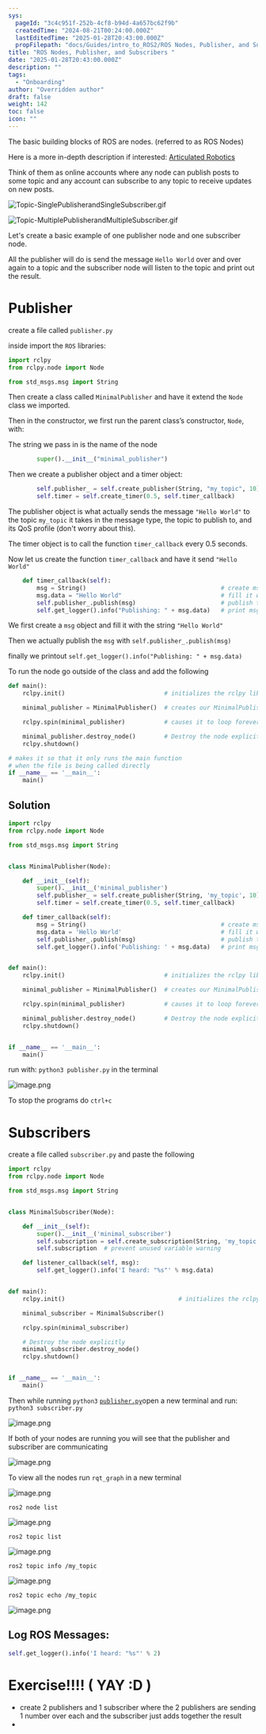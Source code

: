 ```yaml
---
sys:
  pageId: "3c4c951f-252b-4cf8-b94d-4a657bc62f9b"
  createdTime: "2024-08-21T00:24:00.000Z"
  lastEditedTime: "2025-01-28T20:43:00.000Z"
  propFilepath: "docs/Guides/intro_to_ROS2/ROS Nodes, Publisher, and Subscribers .md"
title: "ROS Nodes, Publisher, and Subscribers "
date: "2025-01-28T20:43:00.000Z"
description: ""
tags:
  - "Onboarding"
author: "Overridden author"
draft: false
weight: 142
toc: false
icon: ""
---
```


The basic building blocks of ROS are nodes. (referred to as ROS Nodes)

Here is a more in-depth description if interested: [Articulated Robotics](https://articulatedrobotics.xyz/tutorials/ready-for-ros/ros-overview#2-nodes)

Think of them as online accounts where any node can publish posts to some topic and any account can subscribe to any topic to receive updates on new posts.

![Topic-SinglePublisherandSingleSubscriber.gif](https://docs.ros.org/en/humble/_images/Topic-SinglePublisherandSingleSubscriber.gif)

![Topic-MultiplePublisherandMultipleSubscriber.gif](https://docs.ros.org/en/humble/_images/Topic-MultiplePublisherandMultipleSubscriber.gif)

Let's create a basic example of one publisher node and one subscriber node.

All the publisher will do is send the message `Hello World` over and over again to a topic and the subscriber node will listen to the topic and print out the result.

# Publisher

create a file called `publisher.py` 

inside import the `ROS` libraries:

```python
import rclpy
from rclpy.node import Node

from std_msgs.msg import String
```

Then create a class called `MinimalPublisher` and have it extend the `Node` class we imported.

Then in the constructor, we first run the parent class’s constructor, `Node`, with:

The string we pass in is the name of the node

```python
        super().__init__("minimal_publisher")
```

Then we create a publisher object and a timer object:

```python
        self.publisher_ = self.create_publisher(String, "my_topic", 10)
        self.timer = self.create_timer(0.5, self.timer_callback)
```

The publisher object is what actually sends the message `"Hello World"` to the topic `my_topic` it takes in the message type, the topic to publish to, and its QoS profile (don't worry about this).

The timer object is to call the function `timer_callback` every 0.5 seconds.

Now let us create the function `timer_callback` and have it send `"Hello World"`

```python
    def timer_callback(self):
        msg = String()                                      # create msg object
        msg.data = "Hello World"                            # fill it with data
        self.publisher_.publish(msg)                        # publish the message
        self.get_logger().info("Publishing: " + msg.data)   # print msg
```

We first create a `msg` object and fill it with the string `"Hello World"`

Then we actually publish the `msg` with `self.publisher_.publish(msg)`

finally we printout `self.get_logger().info("Publishing: " + msg.data)`

To run the node go outside of the class and add the following

```python
def main():
    rclpy.init()                            # initializes the rclpy library

    minimal_publisher = MinimalPublisher()  # creates our MinimalPublisher object

    rclpy.spin(minimal_publisher)           # causes it to loop forever

    minimal_publisher.destroy_node()        # Destroy the node explicitly
    rclpy.shutdown()

# makes it so that it only runs the main function
# when the file is being called directly
if __name__ == '__main__': 
    main()
```

## Solution

```python
import rclpy
from rclpy.node import Node

from std_msgs.msg import String


class MinimalPublisher(Node):

    def __init__(self):
        super().__init__('minimal_publisher')
        self.publisher_ = self.create_publisher(String, 'my_topic', 10)
        self.timer = self.create_timer(0.5, self.timer_callback)

    def timer_callback(self):
        msg = String()                                      # create msg object
        msg.data = 'Hello World'                            # fill it with data
        self.publisher_.publish(msg)                        # publish the message
        self.get_logger().info('Publishing: ' + msg.data)   # print msg


def main():
    rclpy.init()                            # initializes the rclpy library

    minimal_publisher = MinimalPublisher()  # creates our MinimalPublisher object

    rclpy.spin(minimal_publisher)           # causes it to loop forever

    minimal_publisher.destroy_node()        # Destroy the node explicitly
    rclpy.shutdown()


if __name__ == '__main__':
    main()
```

run with: `python3 publisher.py` in the terminal

![image.png](https://prod-files-secure.s3.us-west-2.amazonaws.com/d518164a-d88e-44d1-a4ee-3adb3bd8bce0/9214accb-ad5b-44f1-a31c-b3167c59138b/image.png?X-Amz-Algorithm=AWS4-HMAC-SHA256&X-Amz-Content-Sha256=UNSIGNED-PAYLOAD&X-Amz-Credential=ASIAZI2LB46622PCRDEB%2F20250308%2Fus-west-2%2Fs3%2Faws4_request&X-Amz-Date=20250308T190133Z&X-Amz-Expires=3600&X-Amz-Security-Token=IQoJb3JpZ2luX2VjEBoaCXVzLXdlc3QtMiJHMEUCIAgwe3h06h%2FLeLvrlCJsP1YB9ftIQhiqk5SiJc%2Fmmn0jAiEA8wAYs7N%2FN6TRr941Iutu0QMBDEB%2F%2Fkr%2FdsIekFa8aGsq%2FwMIYxAAGgw2Mzc0MjMxODM4MDUiDJzkVco6cyUZJj2PDSrcAz3Rsy%2BtP5QFwwmk3bWA%2F7nxexv%2Bwh3KFmnRd8HnnFvuaOEYQTA8ZJKjlVNy7R%2B%2FcwUQxBKsyD8DJVzKQWIy8Bu3POdR81jsi5JLgQLfJ5oB%2Fo0uKZnKe388FC05j13NWx%2Bxkz15jccORMW6EMWHWrrSscWLb9oUNc45F9J%2Bs6YI2SwyD1EKDRGXgw%2F5DxpPxnDnYL6qAPIwxREHWvxGxye1i19KeOtHPif6I9YfOtAFnExCrUo0kWkq0jrdU9HDErMKi%2FdUngiocvM%2Bka3RESGLyfQLSrE858fVpGQxd6WYYcLmGatnjrkqS8CgCJCU630eamJwbYXw2iBNV4WUzMHFuCOI1LQBhNkM2iil%2Fx6R2C4sCtkMIl46D6%2BN4DKpN8%2F3yitWQx4UPDQ%2BtJy1Sh35BGCyiWlKUKGKBZaxpVtWWj7C3BFDu4E1r7qdE1QcJGQmb9gVnArCR%2BC%2Bb59AckAPK3jpJ2zFCpFrq0Af8YjOTzJmeMCKo3282Y9hAtTWm1TfH%2FnOFEpodZM55G1mFadrZ4jHRdTL3aBy0U5xmQtoAXV9B65jYV9y6loDQBzE9ZZ2SUoePTSh9zIl4EpIieudzXOgd59nnJ35GZVrVjxI8o5abhOlqGTSzbaHMOmCsr4GOqUBYjhvvB%2FKhNr9P5%2BUQw8tx3esrkDCEDgYAzNPS1MkWHLY0VOdDtB9H0AanrGj8mcFlvY58VZIjpOY6tIFzWrii3fpgi7r4p1anRRl%2B58t3L99a8swCLiS9U%2BNBQzFYuv79sQ6G9v6l3eiH9%2BadDiwEHQKd9H2089tkiMBnFatKnhtSlStuYh153b2GdfPyjKvduqVTX0CsQfwCWmFZ16FxrbxZ1yz&X-Amz-Signature=6545e5fdde974a5677bea5eb0f16c3b67eee8cb726af017b4226b20ce1d19b2a&X-Amz-SignedHeaders=host&x-id=GetObject)

To stop the programs do `ctrl+c`

# Subscribers

create a file called `subscriber.py` and paste the following

```python
import rclpy
from rclpy.node import Node

from std_msgs.msg import String


class MinimalSubscriber(Node):

    def __init__(self):
        super().__init__('minimal_subscriber')
        self.subscription = self.create_subscription(String, 'my_topic', self.listener_callback, 10)
        self.subscription  # prevent unused variable warning

    def listener_callback(self, msg):
        self.get_logger().info('I heard: "%s"' % msg.data)


def main():
    rclpy.init()                                # initializes the rclpy library

    minimal_subscriber = MinimalSubscriber()

    rclpy.spin(minimal_subscriber)

    # Destroy the node explicitly
    minimal_subscriber.destroy_node()
    rclpy.shutdown()


if __name__ == '__main__':
    main()
```

Then while running `python3` [`publisher.py`](http://publisher.py/)open a new terminal and run: `python3 subscriber.py` 

![image.png](https://prod-files-secure.s3.us-west-2.amazonaws.com/d518164a-d88e-44d1-a4ee-3adb3bd8bce0/611fccf2-c738-4dbd-94e9-98f209092866/image.png?X-Amz-Algorithm=AWS4-HMAC-SHA256&X-Amz-Content-Sha256=UNSIGNED-PAYLOAD&X-Amz-Credential=ASIAZI2LB46622PCRDEB%2F20250308%2Fus-west-2%2Fs3%2Faws4_request&X-Amz-Date=20250308T190133Z&X-Amz-Expires=3600&X-Amz-Security-Token=IQoJb3JpZ2luX2VjEBoaCXVzLXdlc3QtMiJHMEUCIAgwe3h06h%2FLeLvrlCJsP1YB9ftIQhiqk5SiJc%2Fmmn0jAiEA8wAYs7N%2FN6TRr941Iutu0QMBDEB%2F%2Fkr%2FdsIekFa8aGsq%2FwMIYxAAGgw2Mzc0MjMxODM4MDUiDJzkVco6cyUZJj2PDSrcAz3Rsy%2BtP5QFwwmk3bWA%2F7nxexv%2Bwh3KFmnRd8HnnFvuaOEYQTA8ZJKjlVNy7R%2B%2FcwUQxBKsyD8DJVzKQWIy8Bu3POdR81jsi5JLgQLfJ5oB%2Fo0uKZnKe388FC05j13NWx%2Bxkz15jccORMW6EMWHWrrSscWLb9oUNc45F9J%2Bs6YI2SwyD1EKDRGXgw%2F5DxpPxnDnYL6qAPIwxREHWvxGxye1i19KeOtHPif6I9YfOtAFnExCrUo0kWkq0jrdU9HDErMKi%2FdUngiocvM%2Bka3RESGLyfQLSrE858fVpGQxd6WYYcLmGatnjrkqS8CgCJCU630eamJwbYXw2iBNV4WUzMHFuCOI1LQBhNkM2iil%2Fx6R2C4sCtkMIl46D6%2BN4DKpN8%2F3yitWQx4UPDQ%2BtJy1Sh35BGCyiWlKUKGKBZaxpVtWWj7C3BFDu4E1r7qdE1QcJGQmb9gVnArCR%2BC%2Bb59AckAPK3jpJ2zFCpFrq0Af8YjOTzJmeMCKo3282Y9hAtTWm1TfH%2FnOFEpodZM55G1mFadrZ4jHRdTL3aBy0U5xmQtoAXV9B65jYV9y6loDQBzE9ZZ2SUoePTSh9zIl4EpIieudzXOgd59nnJ35GZVrVjxI8o5abhOlqGTSzbaHMOmCsr4GOqUBYjhvvB%2FKhNr9P5%2BUQw8tx3esrkDCEDgYAzNPS1MkWHLY0VOdDtB9H0AanrGj8mcFlvY58VZIjpOY6tIFzWrii3fpgi7r4p1anRRl%2B58t3L99a8swCLiS9U%2BNBQzFYuv79sQ6G9v6l3eiH9%2BadDiwEHQKd9H2089tkiMBnFatKnhtSlStuYh153b2GdfPyjKvduqVTX0CsQfwCWmFZ16FxrbxZ1yz&X-Amz-Signature=f1f569887357d998a376f523066904f4742430078d8d42eb7da008570b3504f5&X-Amz-SignedHeaders=host&x-id=GetObject)

If both of your nodes are running you will see that the publisher and subscriber are communicating

![image.png](https://prod-files-secure.s3.us-west-2.amazonaws.com/d518164a-d88e-44d1-a4ee-3adb3bd8bce0/eea428b5-1cf0-43bb-a30b-81cbaf6c5c78/image.png?X-Amz-Algorithm=AWS4-HMAC-SHA256&X-Amz-Content-Sha256=UNSIGNED-PAYLOAD&X-Amz-Credential=ASIAZI2LB46622PCRDEB%2F20250308%2Fus-west-2%2Fs3%2Faws4_request&X-Amz-Date=20250308T190133Z&X-Amz-Expires=3600&X-Amz-Security-Token=IQoJb3JpZ2luX2VjEBoaCXVzLXdlc3QtMiJHMEUCIAgwe3h06h%2FLeLvrlCJsP1YB9ftIQhiqk5SiJc%2Fmmn0jAiEA8wAYs7N%2FN6TRr941Iutu0QMBDEB%2F%2Fkr%2FdsIekFa8aGsq%2FwMIYxAAGgw2Mzc0MjMxODM4MDUiDJzkVco6cyUZJj2PDSrcAz3Rsy%2BtP5QFwwmk3bWA%2F7nxexv%2Bwh3KFmnRd8HnnFvuaOEYQTA8ZJKjlVNy7R%2B%2FcwUQxBKsyD8DJVzKQWIy8Bu3POdR81jsi5JLgQLfJ5oB%2Fo0uKZnKe388FC05j13NWx%2Bxkz15jccORMW6EMWHWrrSscWLb9oUNc45F9J%2Bs6YI2SwyD1EKDRGXgw%2F5DxpPxnDnYL6qAPIwxREHWvxGxye1i19KeOtHPif6I9YfOtAFnExCrUo0kWkq0jrdU9HDErMKi%2FdUngiocvM%2Bka3RESGLyfQLSrE858fVpGQxd6WYYcLmGatnjrkqS8CgCJCU630eamJwbYXw2iBNV4WUzMHFuCOI1LQBhNkM2iil%2Fx6R2C4sCtkMIl46D6%2BN4DKpN8%2F3yitWQx4UPDQ%2BtJy1Sh35BGCyiWlKUKGKBZaxpVtWWj7C3BFDu4E1r7qdE1QcJGQmb9gVnArCR%2BC%2Bb59AckAPK3jpJ2zFCpFrq0Af8YjOTzJmeMCKo3282Y9hAtTWm1TfH%2FnOFEpodZM55G1mFadrZ4jHRdTL3aBy0U5xmQtoAXV9B65jYV9y6loDQBzE9ZZ2SUoePTSh9zIl4EpIieudzXOgd59nnJ35GZVrVjxI8o5abhOlqGTSzbaHMOmCsr4GOqUBYjhvvB%2FKhNr9P5%2BUQw8tx3esrkDCEDgYAzNPS1MkWHLY0VOdDtB9H0AanrGj8mcFlvY58VZIjpOY6tIFzWrii3fpgi7r4p1anRRl%2B58t3L99a8swCLiS9U%2BNBQzFYuv79sQ6G9v6l3eiH9%2BadDiwEHQKd9H2089tkiMBnFatKnhtSlStuYh153b2GdfPyjKvduqVTX0CsQfwCWmFZ16FxrbxZ1yz&X-Amz-Signature=291710fe76055746f05619612aa0cc4911c05fcbded338e22092bf34f8ee8c71&X-Amz-SignedHeaders=host&x-id=GetObject)

To view all the nodes run `rqt_graph` in a new terminal

![image.png](https://prod-files-secure.s3.us-west-2.amazonaws.com/d518164a-d88e-44d1-a4ee-3adb3bd8bce0/1d98e964-4318-4d62-b5c4-8c8f78368598/image.png?X-Amz-Algorithm=AWS4-HMAC-SHA256&X-Amz-Content-Sha256=UNSIGNED-PAYLOAD&X-Amz-Credential=ASIAZI2LB46622PCRDEB%2F20250308%2Fus-west-2%2Fs3%2Faws4_request&X-Amz-Date=20250308T190133Z&X-Amz-Expires=3600&X-Amz-Security-Token=IQoJb3JpZ2luX2VjEBoaCXVzLXdlc3QtMiJHMEUCIAgwe3h06h%2FLeLvrlCJsP1YB9ftIQhiqk5SiJc%2Fmmn0jAiEA8wAYs7N%2FN6TRr941Iutu0QMBDEB%2F%2Fkr%2FdsIekFa8aGsq%2FwMIYxAAGgw2Mzc0MjMxODM4MDUiDJzkVco6cyUZJj2PDSrcAz3Rsy%2BtP5QFwwmk3bWA%2F7nxexv%2Bwh3KFmnRd8HnnFvuaOEYQTA8ZJKjlVNy7R%2B%2FcwUQxBKsyD8DJVzKQWIy8Bu3POdR81jsi5JLgQLfJ5oB%2Fo0uKZnKe388FC05j13NWx%2Bxkz15jccORMW6EMWHWrrSscWLb9oUNc45F9J%2Bs6YI2SwyD1EKDRGXgw%2F5DxpPxnDnYL6qAPIwxREHWvxGxye1i19KeOtHPif6I9YfOtAFnExCrUo0kWkq0jrdU9HDErMKi%2FdUngiocvM%2Bka3RESGLyfQLSrE858fVpGQxd6WYYcLmGatnjrkqS8CgCJCU630eamJwbYXw2iBNV4WUzMHFuCOI1LQBhNkM2iil%2Fx6R2C4sCtkMIl46D6%2BN4DKpN8%2F3yitWQx4UPDQ%2BtJy1Sh35BGCyiWlKUKGKBZaxpVtWWj7C3BFDu4E1r7qdE1QcJGQmb9gVnArCR%2BC%2Bb59AckAPK3jpJ2zFCpFrq0Af8YjOTzJmeMCKo3282Y9hAtTWm1TfH%2FnOFEpodZM55G1mFadrZ4jHRdTL3aBy0U5xmQtoAXV9B65jYV9y6loDQBzE9ZZ2SUoePTSh9zIl4EpIieudzXOgd59nnJ35GZVrVjxI8o5abhOlqGTSzbaHMOmCsr4GOqUBYjhvvB%2FKhNr9P5%2BUQw8tx3esrkDCEDgYAzNPS1MkWHLY0VOdDtB9H0AanrGj8mcFlvY58VZIjpOY6tIFzWrii3fpgi7r4p1anRRl%2B58t3L99a8swCLiS9U%2BNBQzFYuv79sQ6G9v6l3eiH9%2BadDiwEHQKd9H2089tkiMBnFatKnhtSlStuYh153b2GdfPyjKvduqVTX0CsQfwCWmFZ16FxrbxZ1yz&X-Amz-Signature=f5f59c6bdcf2b68387c2198b62bea63937c0f376310356718991f23cadff7f5a&X-Amz-SignedHeaders=host&x-id=GetObject)

`ros2 node list`

![image.png](https://prod-files-secure.s3.us-west-2.amazonaws.com/d518164a-d88e-44d1-a4ee-3adb3bd8bce0/680ac8cf-e6d9-4164-9ece-5b9a6fccffee/image.png?X-Amz-Algorithm=AWS4-HMAC-SHA256&X-Amz-Content-Sha256=UNSIGNED-PAYLOAD&X-Amz-Credential=ASIAZI2LB46622PCRDEB%2F20250308%2Fus-west-2%2Fs3%2Faws4_request&X-Amz-Date=20250308T190133Z&X-Amz-Expires=3600&X-Amz-Security-Token=IQoJb3JpZ2luX2VjEBoaCXVzLXdlc3QtMiJHMEUCIAgwe3h06h%2FLeLvrlCJsP1YB9ftIQhiqk5SiJc%2Fmmn0jAiEA8wAYs7N%2FN6TRr941Iutu0QMBDEB%2F%2Fkr%2FdsIekFa8aGsq%2FwMIYxAAGgw2Mzc0MjMxODM4MDUiDJzkVco6cyUZJj2PDSrcAz3Rsy%2BtP5QFwwmk3bWA%2F7nxexv%2Bwh3KFmnRd8HnnFvuaOEYQTA8ZJKjlVNy7R%2B%2FcwUQxBKsyD8DJVzKQWIy8Bu3POdR81jsi5JLgQLfJ5oB%2Fo0uKZnKe388FC05j13NWx%2Bxkz15jccORMW6EMWHWrrSscWLb9oUNc45F9J%2Bs6YI2SwyD1EKDRGXgw%2F5DxpPxnDnYL6qAPIwxREHWvxGxye1i19KeOtHPif6I9YfOtAFnExCrUo0kWkq0jrdU9HDErMKi%2FdUngiocvM%2Bka3RESGLyfQLSrE858fVpGQxd6WYYcLmGatnjrkqS8CgCJCU630eamJwbYXw2iBNV4WUzMHFuCOI1LQBhNkM2iil%2Fx6R2C4sCtkMIl46D6%2BN4DKpN8%2F3yitWQx4UPDQ%2BtJy1Sh35BGCyiWlKUKGKBZaxpVtWWj7C3BFDu4E1r7qdE1QcJGQmb9gVnArCR%2BC%2Bb59AckAPK3jpJ2zFCpFrq0Af8YjOTzJmeMCKo3282Y9hAtTWm1TfH%2FnOFEpodZM55G1mFadrZ4jHRdTL3aBy0U5xmQtoAXV9B65jYV9y6loDQBzE9ZZ2SUoePTSh9zIl4EpIieudzXOgd59nnJ35GZVrVjxI8o5abhOlqGTSzbaHMOmCsr4GOqUBYjhvvB%2FKhNr9P5%2BUQw8tx3esrkDCEDgYAzNPS1MkWHLY0VOdDtB9H0AanrGj8mcFlvY58VZIjpOY6tIFzWrii3fpgi7r4p1anRRl%2B58t3L99a8swCLiS9U%2BNBQzFYuv79sQ6G9v6l3eiH9%2BadDiwEHQKd9H2089tkiMBnFatKnhtSlStuYh153b2GdfPyjKvduqVTX0CsQfwCWmFZ16FxrbxZ1yz&X-Amz-Signature=8ebdbf91856685efe2f639805008114688575fc20deee75c47ec6a481f027fd7&X-Amz-SignedHeaders=host&x-id=GetObject)

`ros2 topic list`

![image.png](https://prod-files-secure.s3.us-west-2.amazonaws.com/d518164a-d88e-44d1-a4ee-3adb3bd8bce0/eee2ebe1-27ef-4a4a-96fb-2ca54126fb29/image.png?X-Amz-Algorithm=AWS4-HMAC-SHA256&X-Amz-Content-Sha256=UNSIGNED-PAYLOAD&X-Amz-Credential=ASIAZI2LB46622PCRDEB%2F20250308%2Fus-west-2%2Fs3%2Faws4_request&X-Amz-Date=20250308T190133Z&X-Amz-Expires=3600&X-Amz-Security-Token=IQoJb3JpZ2luX2VjEBoaCXVzLXdlc3QtMiJHMEUCIAgwe3h06h%2FLeLvrlCJsP1YB9ftIQhiqk5SiJc%2Fmmn0jAiEA8wAYs7N%2FN6TRr941Iutu0QMBDEB%2F%2Fkr%2FdsIekFa8aGsq%2FwMIYxAAGgw2Mzc0MjMxODM4MDUiDJzkVco6cyUZJj2PDSrcAz3Rsy%2BtP5QFwwmk3bWA%2F7nxexv%2Bwh3KFmnRd8HnnFvuaOEYQTA8ZJKjlVNy7R%2B%2FcwUQxBKsyD8DJVzKQWIy8Bu3POdR81jsi5JLgQLfJ5oB%2Fo0uKZnKe388FC05j13NWx%2Bxkz15jccORMW6EMWHWrrSscWLb9oUNc45F9J%2Bs6YI2SwyD1EKDRGXgw%2F5DxpPxnDnYL6qAPIwxREHWvxGxye1i19KeOtHPif6I9YfOtAFnExCrUo0kWkq0jrdU9HDErMKi%2FdUngiocvM%2Bka3RESGLyfQLSrE858fVpGQxd6WYYcLmGatnjrkqS8CgCJCU630eamJwbYXw2iBNV4WUzMHFuCOI1LQBhNkM2iil%2Fx6R2C4sCtkMIl46D6%2BN4DKpN8%2F3yitWQx4UPDQ%2BtJy1Sh35BGCyiWlKUKGKBZaxpVtWWj7C3BFDu4E1r7qdE1QcJGQmb9gVnArCR%2BC%2Bb59AckAPK3jpJ2zFCpFrq0Af8YjOTzJmeMCKo3282Y9hAtTWm1TfH%2FnOFEpodZM55G1mFadrZ4jHRdTL3aBy0U5xmQtoAXV9B65jYV9y6loDQBzE9ZZ2SUoePTSh9zIl4EpIieudzXOgd59nnJ35GZVrVjxI8o5abhOlqGTSzbaHMOmCsr4GOqUBYjhvvB%2FKhNr9P5%2BUQw8tx3esrkDCEDgYAzNPS1MkWHLY0VOdDtB9H0AanrGj8mcFlvY58VZIjpOY6tIFzWrii3fpgi7r4p1anRRl%2B58t3L99a8swCLiS9U%2BNBQzFYuv79sQ6G9v6l3eiH9%2BadDiwEHQKd9H2089tkiMBnFatKnhtSlStuYh153b2GdfPyjKvduqVTX0CsQfwCWmFZ16FxrbxZ1yz&X-Amz-Signature=53ee086d4b5932de6b899214da34e2f1044095ef4cd112292f7bb0b718d38420&X-Amz-SignedHeaders=host&x-id=GetObject)

`ros2 topic info /my_topic`

![image.png](https://prod-files-secure.s3.us-west-2.amazonaws.com/d518164a-d88e-44d1-a4ee-3adb3bd8bce0/6288ef12-cb9e-406f-b9eb-65feed3a9011/image.png?X-Amz-Algorithm=AWS4-HMAC-SHA256&X-Amz-Content-Sha256=UNSIGNED-PAYLOAD&X-Amz-Credential=ASIAZI2LB46622PCRDEB%2F20250308%2Fus-west-2%2Fs3%2Faws4_request&X-Amz-Date=20250308T190133Z&X-Amz-Expires=3600&X-Amz-Security-Token=IQoJb3JpZ2luX2VjEBoaCXVzLXdlc3QtMiJHMEUCIAgwe3h06h%2FLeLvrlCJsP1YB9ftIQhiqk5SiJc%2Fmmn0jAiEA8wAYs7N%2FN6TRr941Iutu0QMBDEB%2F%2Fkr%2FdsIekFa8aGsq%2FwMIYxAAGgw2Mzc0MjMxODM4MDUiDJzkVco6cyUZJj2PDSrcAz3Rsy%2BtP5QFwwmk3bWA%2F7nxexv%2Bwh3KFmnRd8HnnFvuaOEYQTA8ZJKjlVNy7R%2B%2FcwUQxBKsyD8DJVzKQWIy8Bu3POdR81jsi5JLgQLfJ5oB%2Fo0uKZnKe388FC05j13NWx%2Bxkz15jccORMW6EMWHWrrSscWLb9oUNc45F9J%2Bs6YI2SwyD1EKDRGXgw%2F5DxpPxnDnYL6qAPIwxREHWvxGxye1i19KeOtHPif6I9YfOtAFnExCrUo0kWkq0jrdU9HDErMKi%2FdUngiocvM%2Bka3RESGLyfQLSrE858fVpGQxd6WYYcLmGatnjrkqS8CgCJCU630eamJwbYXw2iBNV4WUzMHFuCOI1LQBhNkM2iil%2Fx6R2C4sCtkMIl46D6%2BN4DKpN8%2F3yitWQx4UPDQ%2BtJy1Sh35BGCyiWlKUKGKBZaxpVtWWj7C3BFDu4E1r7qdE1QcJGQmb9gVnArCR%2BC%2Bb59AckAPK3jpJ2zFCpFrq0Af8YjOTzJmeMCKo3282Y9hAtTWm1TfH%2FnOFEpodZM55G1mFadrZ4jHRdTL3aBy0U5xmQtoAXV9B65jYV9y6loDQBzE9ZZ2SUoePTSh9zIl4EpIieudzXOgd59nnJ35GZVrVjxI8o5abhOlqGTSzbaHMOmCsr4GOqUBYjhvvB%2FKhNr9P5%2BUQw8tx3esrkDCEDgYAzNPS1MkWHLY0VOdDtB9H0AanrGj8mcFlvY58VZIjpOY6tIFzWrii3fpgi7r4p1anRRl%2B58t3L99a8swCLiS9U%2BNBQzFYuv79sQ6G9v6l3eiH9%2BadDiwEHQKd9H2089tkiMBnFatKnhtSlStuYh153b2GdfPyjKvduqVTX0CsQfwCWmFZ16FxrbxZ1yz&X-Amz-Signature=44d5386653f5db17b1a9db50ebf55d955ae5414f1061331f95cc5ccfa3042433&X-Amz-SignedHeaders=host&x-id=GetObject)

`ros2 topic echo /my_topic`

![image.png](https://prod-files-secure.s3.us-west-2.amazonaws.com/d518164a-d88e-44d1-a4ee-3adb3bd8bce0/0a6fcb4d-422d-4a6c-a803-749ef4adf2c6/image.png?X-Amz-Algorithm=AWS4-HMAC-SHA256&X-Amz-Content-Sha256=UNSIGNED-PAYLOAD&X-Amz-Credential=ASIAZI2LB46622PCRDEB%2F20250308%2Fus-west-2%2Fs3%2Faws4_request&X-Amz-Date=20250308T190133Z&X-Amz-Expires=3600&X-Amz-Security-Token=IQoJb3JpZ2luX2VjEBoaCXVzLXdlc3QtMiJHMEUCIAgwe3h06h%2FLeLvrlCJsP1YB9ftIQhiqk5SiJc%2Fmmn0jAiEA8wAYs7N%2FN6TRr941Iutu0QMBDEB%2F%2Fkr%2FdsIekFa8aGsq%2FwMIYxAAGgw2Mzc0MjMxODM4MDUiDJzkVco6cyUZJj2PDSrcAz3Rsy%2BtP5QFwwmk3bWA%2F7nxexv%2Bwh3KFmnRd8HnnFvuaOEYQTA8ZJKjlVNy7R%2B%2FcwUQxBKsyD8DJVzKQWIy8Bu3POdR81jsi5JLgQLfJ5oB%2Fo0uKZnKe388FC05j13NWx%2Bxkz15jccORMW6EMWHWrrSscWLb9oUNc45F9J%2Bs6YI2SwyD1EKDRGXgw%2F5DxpPxnDnYL6qAPIwxREHWvxGxye1i19KeOtHPif6I9YfOtAFnExCrUo0kWkq0jrdU9HDErMKi%2FdUngiocvM%2Bka3RESGLyfQLSrE858fVpGQxd6WYYcLmGatnjrkqS8CgCJCU630eamJwbYXw2iBNV4WUzMHFuCOI1LQBhNkM2iil%2Fx6R2C4sCtkMIl46D6%2BN4DKpN8%2F3yitWQx4UPDQ%2BtJy1Sh35BGCyiWlKUKGKBZaxpVtWWj7C3BFDu4E1r7qdE1QcJGQmb9gVnArCR%2BC%2Bb59AckAPK3jpJ2zFCpFrq0Af8YjOTzJmeMCKo3282Y9hAtTWm1TfH%2FnOFEpodZM55G1mFadrZ4jHRdTL3aBy0U5xmQtoAXV9B65jYV9y6loDQBzE9ZZ2SUoePTSh9zIl4EpIieudzXOgd59nnJ35GZVrVjxI8o5abhOlqGTSzbaHMOmCsr4GOqUBYjhvvB%2FKhNr9P5%2BUQw8tx3esrkDCEDgYAzNPS1MkWHLY0VOdDtB9H0AanrGj8mcFlvY58VZIjpOY6tIFzWrii3fpgi7r4p1anRRl%2B58t3L99a8swCLiS9U%2BNBQzFYuv79sQ6G9v6l3eiH9%2BadDiwEHQKd9H2089tkiMBnFatKnhtSlStuYh153b2GdfPyjKvduqVTX0CsQfwCWmFZ16FxrbxZ1yz&X-Amz-Signature=01402c1136aa7e700c92882cf4ce44f8cf2f34a9f45f349c13bf859e4c876720&X-Amz-SignedHeaders=host&x-id=GetObject)

## Log ROS Messages:

```python
self.get_logger().info('I heard: "%s"' % 2)
```

# Exercise!!!! ( YAY :D )

- create 2 publishers and 1 subscriber where the 2 publishers are sending 1 number over each and the subscriber just adds together the result
- 
